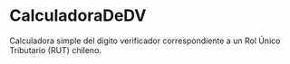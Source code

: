 # CalculadoraDeDV

Calculadora simple del dígito verificador correspondiente a un Rol Único Tributario (RUT) chileno.
